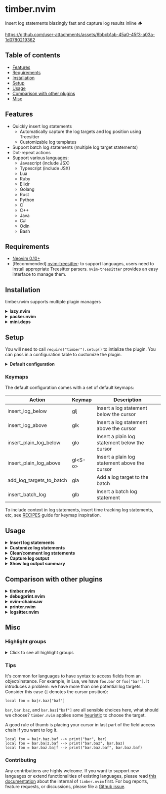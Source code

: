 # timber.nvim
Insert log statements blazingly fast and capture log results inline 🪵

https://github.com/user-attachments/assets/6bbcb1ab-45a0-45f3-a03a-1d0780219362

## Table of contents

- [Features](#features)
- [Requirements](#requirements)
- [Installation](#installation)
- [Setup](#setup)
- [Usage](#usage)
- [Comparison with other plugins](#comparison-with-other-plugins)
- [Misc](#misc)

## Features

- Quickly insert log statements
  - Automatically capture the log targets and log position using Treesitter
  - Customizable log templates
- Support batch log statements (multiple log target statements)
- Dot-repeat actions
- Support various languages:
  - Javascript (include JSX)
  - Typescript (include JSX)
  - Lua
  - Ruby
  - Elixir
  - Golang
  - Rust
  - Python
  - C
  - C++
  - Java
  - C#
  - Odin
  - Bash

## Requirements

- [Neovim 0.10+](https://github.com/neovim/neovim/releases)
- [Recommended] [nvim-treesitter](https://github.com/nvim-treesitter/nvim-treesitter): to support languages, users need to install appropriate Treesitter parsers. `nvim-treesitter` provides an easy interface to manage them.

## Installation

timber.nvim supports multiple plugin managers

<details>
<summary><strong>lazy.nvim</strong></summary>

```lua
{
    "Goose97/timber.nvim",
    version = "*", -- Use for stability; omit to use `main` branch for the latest features
    event = "VeryLazy",
    config = function()
        require("timber").setup({
            -- Configuration here, or leave empty to use defaults
        })
    end
}
```
</details>

<details>
<summary><strong>packer.nvim</strong></summary>

```lua
use({
    "Goose97/timber.nvim",
    tag = "*", -- Use for stability; omit to use `main` branch for the latest features
    config = function()
        require("timber").setup({
            -- Configuration here, or leave empty to use defaults
        })
    end
})
```
</details>

<details>
<summary><strong>mini.deps</strong></summary>

```lua
local MiniDeps = require("mini.deps");

MiniDeps.add({
    source = "Goose97/timber.nvim",
})

require("timber").setup({
    -- Configuration here, or leave empty to use defaults
})
```
</details>

## Setup

You will need to call `require("timber").setup()` to intialize the plugin. You can pass in a configuration table to customize the plugin.

<details>
<summary><strong>Default configuration</strong></summary>

```lua
{
  log_templates = {
    default = {
      javascript = [[console.log("%log_target", %log_target)]],
      typescript = [[console.log("%log_target", %log_target)]],
      jsx = [[console.log("%log_target", %log_target)]],
      tsx = [[console.log("%log_target", %log_target)]],
      lua = [[print("%log_target", %log_target)]],
      ruby = [[puts("%log_target #{%log_target}")]],
      elixir = [[IO.inspect(%log_target, label: "%log_target")]],
      go = [[log.Printf("%log_target: %v\n", %log_target)]],
      rust = [[println!("%log_target: {:#?}", %log_target);]],
      python = [[print("%log_target", %log_target)]],
      c = [[printf("%log_target: %s\n", %log_target);]],
      cpp = [[std::cout << "%log_target: " << %log_target << std::endl;]],
      java = [[System.out.println("%log_target: " + %log_target);]],
      c_sharp = [[Console.WriteLine($"%log_target: {%log_target}");]],
      odin = [[fmt.printfln("%log_target: %v", %log_target)]],
    },
    plain = {
      javascript = [[console.log("%insert_cursor")]],
      typescript = [[console.log("%insert_cursor")]],
      jsx = [[console.log("%insert_cursor")]],
      tsx = [[console.log("%insert_cursor")]],
      lua = [[print("%insert_cursor")]],
      ruby = [[puts("%insert_cursor")]],
      elixir = [[IO.puts(%insert_cursor)]],
      go = [[log.Printf("%insert_cursor")]],
      rust = [[println!("%insert_cursor");]],
      python = [[print("%insert_cursor")]],
      c = [[printf("%insert_cursor \n");]],
      cpp = [[std::cout << "%insert_cursor" << std::endl;]],
      java = [[System.out.println("%insert_cursor");]],
      c_sharp = [[Console.WriteLine("%insert_cursor");]],
      odin = [[fmt.println("%insert_cursor")]],
    },
  },
  batch_log_templates = {
    default = {
      javascript = [[console.log({ %repeat<"%log_target": %log_target><, > })]],
      typescript = [[console.log({ %repeat<"%log_target": %log_target><, > })]],
      jsx = [[console.log({ %repeat<"%log_target": %log_target><, > })]],
      tsx = [[console.log({ %repeat<"%log_target": %log_target><, > })]],
      lua = [[print(string.format("%repeat<%log_target=%s><, >", %repeat<%log_target><, >))]],
      ruby = [[puts("%repeat<%log_target: #{%log_target}><, >")]],
      elixir = [[IO.inspect({ %repeat<%log_target><, > })]],
      go = [[log.Printf("%repeat<%log_target: %v><, >\n", %repeat<%log_target><, >)]],
      rust = [[println!("%repeat<%log_target: {:#?}><, >", %repeat<%log_target><, >);]],
      python = [[print(%repeat<"%log_target", %log_target><, >)]],
      c = [[printf("%repeat<%log_target: %s><, >\n", %repeat<%log_target><, >);]],
      cpp = [[std::cout %repeat<<< "%log_target: " << %log_target>< << "\n  " > << std::endl;]],
      java = [[System.out.printf("%repeat<%log_target=%s><, >%n", %repeat<%log_target><, >);]],
      c_sharp = [[Console.WriteLine($"%repeat<%log_target: {%log_target}><, >");]],
      odin = [[fmt.printfln("%repeat<%log_target: %v><, >", %repeat<%log_target><, >)]],
    },
  },
  -- The string to search for when deleting or commenting log statements
  -- Can be used in log templates as %log_marker placeholder
  log_marker = "🪵",
  -- Controls the flash highlight
  highlight = {
    -- After a log statement is inserted
    on_insert = true,
    -- After a log target is added to a batch
    on_add_to_batch = true,
    -- After a log entry is shown/jumped to in the summary panel
    on_summary_show_entry = true,
    duration = 500,
  },
  keymaps = {
    -- Set to false to disable the default keymap for specific actions
    -- insert_log_below = false,
    insert_log_below = "glj",
    insert_log_above = "glk",
    insert_plain_log_below = "glo",
    insert_plain_log_above = "gl<S-o>",
    insert_batch_log = "glb",
    add_log_targets_to_batch = "gla",
    insert_log_below_operator = "g<S-l>j",
    insert_log_above_operator = "g<S-l>k",
    insert_batch_log_operator = "g<S-l>b",
    add_log_targets_to_batch_operator = "g<S-l>a",
  },
  -- Set to false to disable all default keymaps
  default_keymaps_enabled = true,
  log_watcher = {
    enabled = false,
    sources = {},
    -- The length of the preview snippet display as extmarks
    preview_snippet_length = 32,
  },
  log_summary = {
    -- Keymaps for the summary window
    keymaps = {
      -- Set to false to disable the default keymap for specific actions
      -- show_entry = false,
      show_entry = "o",
      jump_to_entry = "<CR>",
      next_entry = "]]",
      prev_entry = "[[",
      close = "q",
    },
  },
}
```

</details>

### Keymaps

The default configuration comes with a set of default keymaps:

| Action | Keymap | Description |
| -      | -      | -           |
| insert_log_below | glj | Insert a log statement below the cursor |
| insert_log_above | glk | Insert a log statement above the cursor |
| insert_plain_log_below | glo | Insert a plain log statement below the cursor |
| insert_plain_log_above | gl\<S-o\> | Insert a plain log statement above the cursor |
| add_log_targets_to_batch | gla | Add a log target to the batch |
| insert_batch_log | glb | Insert a batch log statement |

To include context in log statements, insert time tracking log statements, etc, see [RECIPES](https://github.com/Goose97/timber.nvim/blob/main/doc/RECIPES.md#advanced-logging-use-cases) guide for keymap inspiration.

## Usage

<details>
<summary><strong>Insert log statements</strong></summary>

There are two kinds of log statements:

1. Single log statements: log statements that may or may not capture single log target
2. Batch log statements: log statements that capture multiple log targets

These examples use the default configuration. The `|` denotes the cursor position.

```help
    Old text                    Command         New text
    --------------------------------------------------------------------------------------------
    local str = "H|ello"        glj             local str = "Hello"
                                                print("str", str)
    --------------------------------------------------------------------------------------------
    foo(st|r)                   glk             print("str", str)
                                                foo(str)
    --------------------------------------------------------------------------------------------
    foo(st|r, num)              vi(glb          foo(str, num)
                                                print(string.format("str=%s, num=%s", str, num))
```

</details>

<details>
<summary><strong>Customize log statements</strong></summary>

The content of the log statement can be customized via templates. `timber.nvim` supports some special placeholders which will be replaced after inserting:

- `%log_target`: the log target text
- `%line_number`: the line number of the log target
- `%filename`: the name of the current file

```lua
local opts = {
    log_templates = {
        default = {
            lua = [[print("LOG %log_target ON LINE %filename:%line_number", %log_target)]],
        },
    },
}

require("timber").setup(opts)
```

Out of the box, `timber.nvim` provides [default templates](https://github.com/Goose97/timber.nvim/blob/main/lua/timber/config.lua) for all supported languages.

</details>

<details>
<summary><strong>Clear/comment log statements</strong></summary>

To use this feature, you need to configure `log_marker`. The default is 🪵. This `log_marker` will be search/grep to find the log statement lines. Make sure to include it in your log templates. A convenient way to do it is using the `%log_marker` placeholder:

```lua

opts = {
    log_templates = {
        default = {
            lua = [[print("%log_marker " .. %log_target)]],
        },
    },
    log_marker = "🪵", -- Or any other string, e.g: MY_LOG
}
```

Clear all log statements in the current buffer:

```lua
require("timber.actions").clear_log_statements({ global = false })
```

or comment all log statements in the current buffers (call this again will uncomment them):

```lua
require("timber.actions").toggle_comment_log_statements({ global = false })
```

Use `global = true` to perform the action on all files. `timber.nvim` use grep to find all log statements in your project. For this to work, you need to make sure your `grepprg` is suitable. The search comand will be invoked as: `<grepprg> <log_marker>`. These are some recommendations, ranking from most to least recommended:

```lua
vim.o.grepprg = "rg --vimgrep --no-heading --smart-case" -- Use ripgrep
vim.o.grepprg = "git grep --line-number --column" -- Use git
vim.o.grepprg = "grep --line-number --with-filename -R --exclude-dir=.git" -- Use grep
```

</details>

<details>
<summary><strong>Capture log output</strong></summary>

`timber.nvim` can monitor multiple sources and capture the log output. For example, a common use case is to capture the log output from a test runner or from a log file.

Here's an example configuration:

```lua
require("timber").setup({
    log_templates = {
        default = {
            lua = [[print("%watcher_marker_start" .. %log_target .. "%watcher_marker_end")]],
        },
    },
    log_watcher = {
        enabled = true,
        -- A table of source id and source configuration
        sources = {
            log_file = {
                type = "filesystem",
                name = "Log file",
                path = "/tmp/debug.log",
            },
            neotest = {
                -- Test runner
                type = "neotest",
                name = "Neotest",
            },
        },
    }
})

-- Configure neotest consumer if source neotest is used
require("neotest").setup({
    consumers = {
        timber = require("timber.watcher.sources.neotest").consumer,
    },
})
```

The configuration does two things:

1. It adds the watcher marker placeholders to the log template. These markers help us extract the log results from the sources. For example, the log statement can print to stdout something like this: `🪵ZGH|Hello World|ZGH`. Notice the log content `Hello World` flanked by two markers.
2. It enables the log watcher and configures the log watcher to monitor two sources: a file and the [neotest](https://github.com/nvim-neotest/neotest) test run output.

After the log results are captured, a snippet of the log result will be displayed inline next to the log statement. You can also see the full log content inside a floating window using `require("timber.buffers").open_float()`

![image](https://github.com/user-attachments/assets/e2ea2765-f43d-4ca2-91b5-a02d07f9a4ce)

See how to setup syntax highlighting for the float buffer in [RECIPES](https://github.com/Goose97/timber.nvim/blob/main/doc/RECIPES.md#pretty-captured-log-buffer).

</details>

<details>
<summary><strong>Show log output summary</strong></summary>

You can view the captured log output in a split window:

```lua
require("timber.summary").open({ focus = true })
```

The summary window will show all captured log entries in chronological order. You can view or jump to the log statement line using `o` or `<CR>` with the default mappings.

The summary window has the following keymaps:

| Action | Keymap | Description |
| -      | -      | -           |
| show_entry | o | Show the buffer contains the log entry |
| jump_to_entry | \<CR\> | Same as show_entry, but also move cursor to the location |
| next_entry | ]] | Jump to next log entry in the summary window |
| prev_entry | [[ | Jump to prev log entry in the summary window |
| close | q | Close the summary window |
| show_help | ? | Show the keymaps for the summary window |

</details>

## Comparison with other plugins

<details>
<summary><strong>timber.nvim</strong></summary>

- Pros:
    - Capture log target using Treesitter. This makes inserting log statements more accurate.

    ```lua
    if (
        foo > bar and
        -- print("foo", foo) - ❌ Non-Treesitter plugin will insert here
        bar > baz
    ) then
        -- print("foo", foo) - ✅ timber.nvim will insert here
    end
    ```

    - Insert multiple log statements at once using visual mode
    - Capture multiple log targets in a single statement. This makes log output more readable and organized.
    - Can capture log output and display it inline or in a floating window

- Cons:
    - Treesitter requires hand-written queries for each languages. It does not support all languages out of the box.
    - Must install Treesitter parser for each language

</details>

<details>
<summary><strong>debugprint.nvim</strong></summary>

[Repo](https://github.com/andrewferrier/debugprint.nvim)

- More mature plugin: support more languages and has fallback heuristic for non-supported languages.
- Has more features: prompt users to choose expressions to print, print in insert mode
- Logging mechanism does not use Treesitter as much as timber.nvim

</details>

<details>
<summary><strong>nvim-chainsaw</strong></summary>

[Repo](https://github.com/chrisgrieser/nvim-chainsaw)

- Comes with many built-in commands: objectLog, typeLog, assertLog, etc
- Logging mechanism does not use Treesitter as much as timber.nvim

</details>

<details>
<summary><strong>printer.nvim</strong></summary>

[Repo](https://github.com/rareitems/printer.nvim)

- Support only `below` log position or put the log statement into yank register
- Does not use Treesitter to power log
</details>

<details>
<summary><strong>logsitter.nvim</strong></summary>

[Repo](https://github.com/gaelph/logsitter.nvim)

- Use Treesitter to power log
- Limited support for languages: only Javascript like, Golang, Lua, Python, Swift
- Log statements customization is limited: can only specify the log prefix and separator
</details>


## Misc

### Highlight groups

<details>
<summary>Click to see all highlight groups</summary>

<!-- hl_start -->

| Highlight Group | Default Group | Description |
| ----------------------------- | ----------------------- | ------------------------------ |
| **Timber.Insert** | _Search_ | Flash highlight when insert log statements |
| **Timber.AddToBatch** | _Search_ | Flash highlight when add log targets to batch |
| **Timber.LogStatement** | _none_ | Log statement line |
| **Timber.LogPlaceholderSnippet** | _DiagnosticVirtualTextInfo_ | Captured log output snippet |
| **Timber.LogPlaceholderTime** | _none_ | Captured log output time |
| **Timber.FloatingWindowEntrySeparator** | _FloatBorder_ | Horizontal separator between entries in the floating window |

<!-- hl_end -->

</details>

### Tips

It's common for languages to have syntax to access fields from an object/instance. For example, in Lua, we have `foo.bar`
or `foo["bar"]`. It introduces a problem: we have more than one potential log targets. Consider this case (`|` denotes
the cursor position):

  ```
  local foo = ba|r.baz["baf"]
  ```

`bar`, `bar.baz`, and `bar.baz["baf"]` are all sensible choices here, what should we choose? `timber.nvim` applies some
[heuristic](https://github.com/Goose97/timber.nvim/blob/main/doc/HOW-IT-WORKS.md#Heuristic) to choose the target.

A good rule of thumb is placing your cursor in last part of the field access chain if you want to log it.

```
local foo = ba|r.baz.baf --> print("bar", bar)
local foo = bar.ba|z.baf --> print("bar.baz", bar.baz)
local foo = bar.baz.ba|f --> print("bar.baz.baf", bar.baz.baf)
```

### Contributing

Any contributions are highly welcome. If you want to support new languages or extend functionalities of existing languages,
please read [this documentation](https://github.com/Goose97/timber.nvim/blob/main/doc/HOW-IT-WORKS.md) about the internal of
`timber.nvim` first. For bug reports, feature requests, or discussions, please file a [Github issue](https://github.com/Goose97/timber.nvim/issues).
